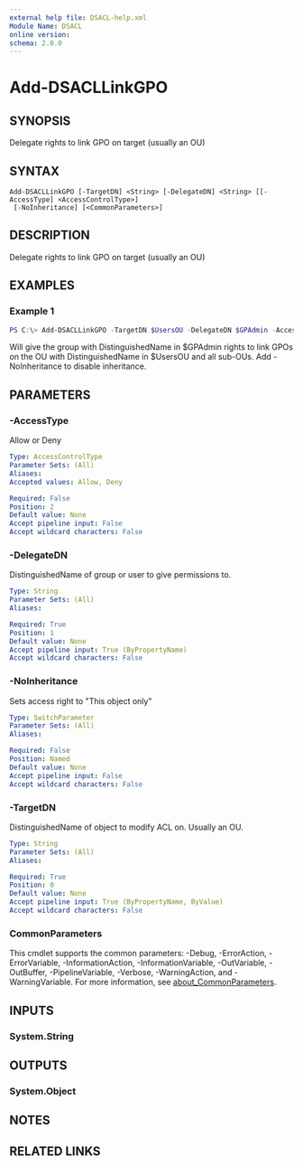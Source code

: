 ```yaml
---
external help file: DSACL-help.xml
Module Name: DSACL
online version:
schema: 2.0.0
---
```


# Add-DSACLLinkGPO

## SYNOPSIS
Delegate rights to link GPO on target (usually an OU)

## SYNTAX

```
Add-DSACLLinkGPO [-TargetDN] <String> [-DelegateDN] <String> [[-AccessType] <AccessControlType>]
 [-NoInheritance] [<CommonParameters>]
```

## DESCRIPTION
Delegate rights to link GPO on target (usually an OU)

## EXAMPLES

### Example 1
```powershell
PS C:\> Add-DSACLLinkGPO -TargetDN $UsersOU -DelegateDN $GPAdmin -AccessType Allow
```

Will give the group with DistinguishedName in $GPAdmin rights to link GPOs on
the OU with DistinguishedName in $UsersOU and all sub-OUs. Add -NoInheritance to disable inheritance.

## PARAMETERS

### -AccessType
Allow or Deny

```yaml
Type: AccessControlType
Parameter Sets: (All)
Aliases:
Accepted values: Allow, Deny

Required: False
Position: 2
Default value: None
Accept pipeline input: False
Accept wildcard characters: False
```

### -DelegateDN
DistinguishedName of group or user to give permissions to.

```yaml
Type: String
Parameter Sets: (All)
Aliases:

Required: True
Position: 1
Default value: None
Accept pipeline input: True (ByPropertyName)
Accept wildcard characters: False
```

### -NoInheritance
Sets access right to "This object only"

```yaml
Type: SwitchParameter
Parameter Sets: (All)
Aliases:

Required: False
Position: Named
Default value: None
Accept pipeline input: False
Accept wildcard characters: False
```

### -TargetDN
DistinguishedName of object to modify ACL on. Usually an OU.

```yaml
Type: String
Parameter Sets: (All)
Aliases:

Required: True
Position: 0
Default value: None
Accept pipeline input: True (ByPropertyName, ByValue)
Accept wildcard characters: False
```

### CommonParameters
This cmdlet supports the common parameters: -Debug, -ErrorAction, -ErrorVariable, -InformationAction, -InformationVariable, -OutVariable, -OutBuffer, -PipelineVariable, -Verbose, -WarningAction, and -WarningVariable. For more information, see [about_CommonParameters](http://go.microsoft.com/fwlink/?LinkID=113216).

## INPUTS

### System.String

## OUTPUTS

### System.Object
## NOTES

## RELATED LINKS
